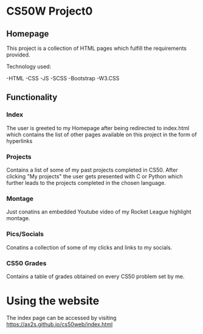 # CS50W Project0


## Homepage

This project is a collection of HTML pages which fulfill the requirements provided.

Technology used:

-HTML
-CSS
-JS
-SCSS
-Bootstrap
-W3.CSS

## Functionality

### Index
The user is greeted to my Homepage after being redirected to index.html which contains the list of other pages available on this project in the form of hyperlinks

### Projects
Contains a list of some of my past projects completed in CS50. After clicking "My projects" the user gets presented with C or Python which further leads to the projects completed in the chosen language.

### Montage
Just conatins an embedded Youtube video of my Rocket League highlight montage.

### Pics/Socials
Conatins a collection of some of my clicks and links to my socials.

### CS50 Grades
Contains a table of grades obtained on every CS50 problem set by me.

# Using the website

The index page can be accessed by visiting https://ax2s.github.io/cs50web/index.html

